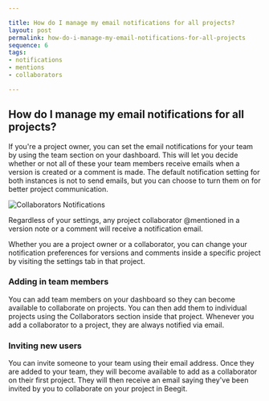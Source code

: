 ```yaml
---

title: How do I manage my email notifications for all projects?
layout: post
permalink: how-do-i-manage-my-email-notifications-for-all-projects
sequence: 6
tags:
- notifications
- mentions
- collaborators

---
```


## How do I manage my email notifications for all projects?
If you're a project owner, you can set the email notifications for your team by using the team section on your dashboard. This will let you decide whether or not all of these your team members receive emails when a version is created or a comment is made. The default notification setting for both instances is not to send emails, but you can choose to turn them on for better project communication.

![Collaborators Notifications](https://s3.amazonaws.com/beegit-images/helpImages/collaborators-notifications.png)

Regardless of your settings, any project collaborator @mentioned in a version note or a comment will receive a notification email. 

Whether you are a project owner or a collaborator, you can change your notification preferences for versions and comments inside a specific project by visiting the settings tab in that project. 

### Adding in team members
You can add team members on your dashboard so they can become available to collaborate on projects. You can then add them to individual projects using the Collaborators section inside that project. Whenever you add a collaborator to a project, they are always notified via email. 

### Inviting new users 
You can invite someone to your team using their email address. Once they are added to your team, they will become available to add as a collaborator on their first project. They will then receive an email saying they've been invited by you to collaborate on your project in Beegit.
